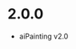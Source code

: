 <!--
 * @Author: 渔火Arcadia  https://github.com/yhArcadia
 * @Date: 2022-12-24 02:48:57
 * @LastEditors: 渔火Arcadia
 * @LastEditTime: 2022-12-24 02:54:26
 * @FilePath: \Yunzai-Bot\plugins\ap-plugin\CHANGELOG.md
 * @Description: ap更新日志
 * 
 * Copyright (c) 2022 by 渔火Arcadia 1761869682@qq.com, All Rights Reserved. 
-->

# 2.0.0
* aiPainting v2.0
